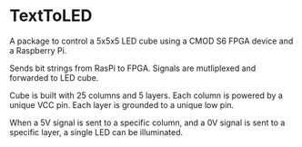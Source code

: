 # TextToLED

A package to control a 5x5x5 LED cube using a CMOD S6 FPGA device and a Raspberry Pi.

Sends bit strings from RasPi to FPGA. Signals are mutliplexed and forwarded to LED cube.

Cube is built with 25 columns and 5 layers. Each column is powered by a unique VCC pin. Each layer is grounded to a unique low pin.

When a 5V signal is sent to a specific column, and a 0V signal is sent to a specific layer, a single LED can be illuminated.
